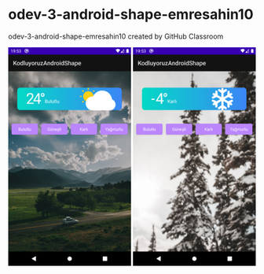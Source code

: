 # odev-3-android-shape-emresahin10
odev-3-android-shape-emresahin10 created by GitHub Classroom


<p float="middle">
    <img width="250px" src='app/Screenshot_1607014387.png' />
    <img width="250px" src='app/Screenshot_1607014396.png' />
</p>
